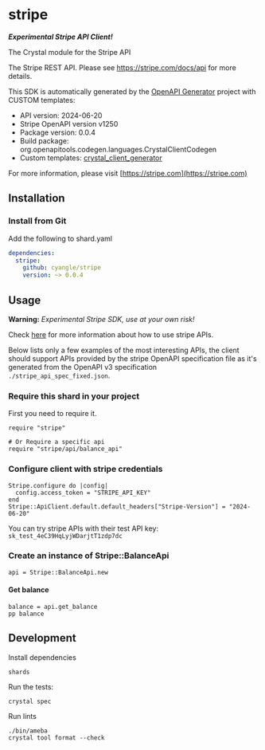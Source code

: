 # stripe

***Experimental Stripe API Client!***

The Crystal module for the Stripe API

The Stripe REST API. Please see https://stripe.com/docs/api for more details.

This SDK is automatically generated by the [OpenAPI Generator](https://openapi-generator.tech) project with CUSTOM templates:

- API version: 2024-06-20
- Stripe OpenAPI version v1250
- Package version: 0.0.4
- Build package: org.openapitools.codegen.languages.CrystalClientCodegen
- Custom templates: [crystal_client_generator](https://github.com/cyangle/crystal_client_generator)

For more information, please visit [https://stripe.com](https://stripe.com)

## Installation

### Install from Git

Add the following to shard.yaml

```yaml
dependencies:
  stripe:
    github: cyangle/stripe
    version: ~> 0.0.4
```

## Usage

**Warning:** *Experimental Stripe SDK, use at your own risk!*

Check [here](https://stripe.com/docs/api) for more information about how to use stripe APIs.

Below lists only a few examples of the most interesting APIs, the client should support APIs provided by the stripe OpenAPI specification file as it's generated from the OpenAPI v3 specification `./stripe_api_spec_fixed.json`.

### Require this shard in your project

First you need to require it.

```crystal
require "stripe"

# Or Require a specific api
require "stripe/api/balance_api"
```

### Configure client with stripe credentials

```crystal
Stripe.configure do |config|
  config.access_token = "STRIPE_API_KEY"
end
Stripe::ApiClient.default.default_headers["Stripe-Version"] = "2024-06-20"
```

You can try stripe APIs with their test API key: `sk_test_4eC39HqLyjWDarjtT1zdp7dc`

### Create an instance of Stripe::BalanceApi

```crystal
api = Stripe::BalanceApi.new
```

#### Get balance

```crystal
balance = api.get_balance
pp balance
```

## Development

Install dependencies

```shell
shards
```

Run the tests:

```shell
crystal spec
```

Run lints

```shell
./bin/ameba
crystal tool format --check
```
